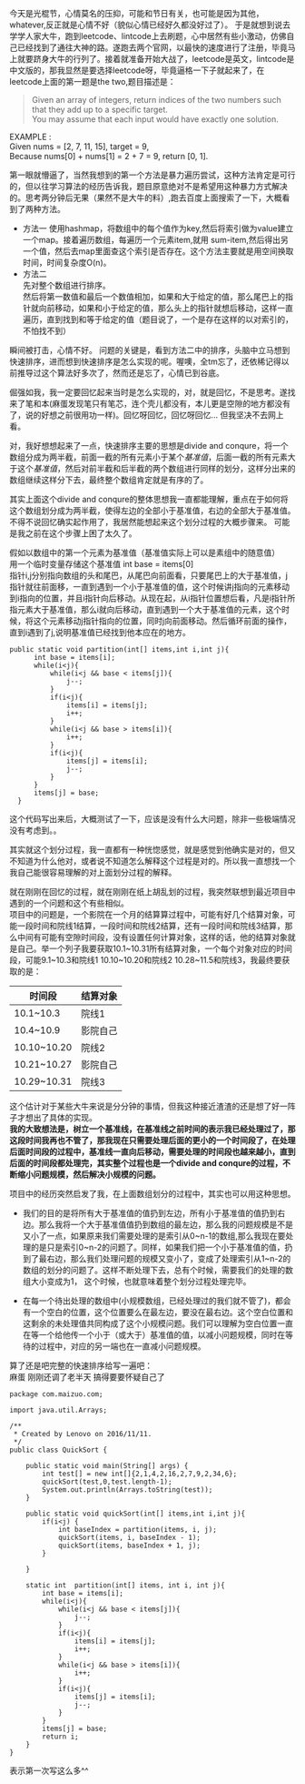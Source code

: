 今天是光棍节，心情莫名的压抑，可能和节日有关，也可能是因为其他，whatever,反正就是心情不好（貌似心情已经好久都没好过了）。 于是就想到说去学学人家大牛，跑到leetcode、lintcode上去刷题，心中居然有些小激动，仿佛自己已经找到了通往大神的路。遂跑去两个官网，以最快的速度进行了注册，毕竟马上就要跻身大牛的行列了。接着就准备开始大战了，leetcode是英文，lintcode是中文版的，那我显然是要选择leetcode呀，毕竟逼格一下子就起来了，在leetcode上面的第一题是the two,题目描述是：  
> Given an array of integers, return indices of the two numbers such that they add up to a specific target.  
You may assume that each input would have exactly one solution.  
>
EXAMPLE :  
Given nums = [2, 7, 11, 15], target = 9,  
Because nums[0] + nums[1] = 2 + 7 = 9,
return [0, 1].

第一眼就懵逼了，当然我想到的第一个方法是暴力遍历尝试，这种方法肯定是可行的，但以往学习算法的经历告诉我，题目原意绝对不是希望用这种暴力方式解决的。思考两分钟后无果（果然不是大牛的料）,跑去百度上面搜索了一下，大概看到了两种方法。  

* 方法一
 使用hashmap，将数组中的每个值作为key,然后将索引做为value建立一个map。接着遍历数组，每遍历一个元素item,就用 sum-item,然后得出另一个值，然后去map里面查这个索引是否存在。这个方法主要就是用空间换取时间，时间复杂度O(n)。
* 方法二  
先对整个数组进行排序。  
然后将第一数值和最后一个数值相加，如果和大于给定的值，那么尾巴上的指针就向前移动，如果和小于给定的值，那么头上的指针就想后移动，这样一直遍历，直到找到和等于给定的值（题目说了，一个是存在这样的以对索引的，不怕找不到）

瞬间被打击，心情不好。
问题的关键是，看到方法二中的排序，头脑中立马想到快速排序，进而想到快速排序是怎么实现的呢。喔噢，全tm忘了，还依稀记得以前推导过这个算法好多次了，然而还是忘了，心情已到谷底。  

倔强如我，我一定要回忆起来当时是怎么实现的，对，就是回忆，不是思考。遂找来了笔和本(麻蛋发现笔只有笔芯，连个壳儿都没有，本儿更是空隙的地方都没有了，说的好想之前很用功一样)。回忆呀回忆，回忆呀回忆...  但我坚决不去网上看。   

对，我好想想起来了一点，快速排序主要的思想是divide and conqure，将一个数组分成为两半截，前面一截的所有元素小于某个*基准值*，后面一截的所有元素大于这个*基准值*，然后对前半截和后半截的两个数组进行同样的划分，这样分出来的数组继续这样分下去，最终整个数组肯定就是有序的了。  

其实上面这个divide and conqure的整体思想我一直都能理解，重点在于如何将这个数组划分成为两半截，使得左边的全部小于基准值，右边的全部大于基准值。不得不说回忆确实起作用了，我居然能想起来这个划分过程的大概步骤来。
可能是我之前在这个步骤上困了太久了。  

假如以数组中的第一个元素为基准值（基准值实际上可以是素组中的随意值）  
用一个临时变量存储这个基准值  int base = items[0]  
指针i,j分别指向数组的头和尾巴，从尾巴向前面看，只要尾巴上的大于基准值，j指针就往前面移，一直到遇到一个小于基准值的值，这个时候讲j指向的元素移动到i指向的位置，并且i指针向后移动。从现在起，从i指针位置想后看，凡是i指针所指元素大于基准值，那么i就向后移动，直到遇到一个大于基准值的元素，这个时候，将这个元素移动j指针指向的位置，同时j向前面移动。然后循环前面的操作，直到i遇到了j,说明基准值已经找到他本应在的地方。

```
public static void partition(int[] items,int i,int j){
      int base = items[i];
      while(i<j){
          while(i<j && base < items[j]){
              j--;
          }
          if(i<j){
              items[i] = items[j];
              i++;
          }
          while(i<j && base > items[i]){
              i++;
          }
          if(i<j){
              items[j] = items[i];
              j--;
          }
      }
      items[j] = base;
  }
```

这个代码写出来后，大概测试了一下，应该是没有什么大问题，除非一些极端情况没有考虑到。。

其实就这个划分过程，我一直都有一种恍惚感觉，就是感觉到他确实是对的，但又不知道为什么他对，或者说不知道怎么解释这个过程是对的。所以我一直想找一个我自己能很容易理解的对上面划分过程的解释。    

就在刚刚在回忆的过程，就在刚刚在纸上胡乱划的过程，我突然联想到最近项目中遇到的一个问题和这个有些相似。   
项目中的问题是，一个影院在一个月的结算算过程中，可能有好几个结算对象，可能一段时间和院线1结算，一段时间和院线2结算，还有一段时间和院线3结算，那么中间有可能有空隙时间段，没有设置任何计算对象，这样的话，他的结算对象就是自己。举一个列子我要获取10.1~10.31所有结算对象，一个每个对象对应的时间段，可能9.1~10.3和院线1 10.10~10.20和院线2  10.28~11.5和院线3，我最终要获取的是：  

时间段|结算对象
-|-
10.1~10.3|院线1
10.4~10.9|影院自己
10.10~10.20|院线2
10.21~10.27|影院自己
10.29~10.31|院线3

这个估计对于某些大牛来说是分分钟的事情，但我这种接近渣渣的还是想了好一阵子才想出了具体的实现。  
**我的大致想法是，树立一个基准线，在基准线之前时间的表示我已经处理过了，那这段时间我再也不管了，那我现在只需要处理后面的更小的一个时间段了，在处理后面时间段的过程中，基准线一直向后移动，需要处理的时间段也越来越小，直到后面的时间段都处理完，其实整个过程也是一个divide and conqure的过程，不断缩小问题规模，然后解决小规模的问题。**

项目中的经历突然启发了我，在上面数组划分的过程中，其实也可以用这种思想。  
* 我们的目的是将所有大于基准值的值扔到左边，所有小于基准值的值扔到右边。那么我将一个大于基准值值扔到数组的最左边，那么我的问题规模是不是又小了一点，如果原来我们需要处理的是索引从0~n-1的数组,那么我现在要处理的是只是索引0~n-2的问题了。同样，如果我们把一个小于基准值的值，扔到了最右边，那么我们处理问题的规模又变小了，变成了处理索引从1~n-2的数组的划分的问题了。这样不断处理下去，总有个时候，需要我们的处理的数组大小变成为1，
这个时候，也就意味着整个划分过程处理完毕。  

* 在每一个待出处理的数组中(小规模数组，已经处理过的我们就不管了)，都会有一个空白的位置，这个位置要么在最左边，要没在最右边。这个空白位置和这剩余的未处理值共同构成了这个小规模问题。我们可以理解为空白位置一直在等一个给他传一个小于（或大于）基准值的值，以减小问题规模，同时在等待的过程中，对应的另一端也在一直减小问题规模。  

算了还是吧完整的快速排序给写一遍吧：  
麻蛋 刚刚还调了老半天 搞得要要怀疑自己了
```
package com.maizuo.com;

import java.util.Arrays;

/**
 * Created by Lenovo on 2016/11/11.
 */
public class QuickSort {

    public static void main(String[] args) {
        int test[] = new int[]{2,1,4,2,16,2,7,9,2,34,6};
        quickSort(test,0,test.length-1);
        System.out.println(Arrays.toString(test));
    }

    public static void quickSort(int[] items,int i,int j){
        if(i<j) {
            int baseIndex = partition(items, i, j);
            quickSort(items, i, baseIndex - 1);
            quickSort(items, baseIndex + 1, j);
        }

    }

    static int  partition(int[] items, int i, int j){
        int base = items[i];
        while(i<j){
            while(i<j && base < items[j]){
                j--;
            }
            if(i<j){
                items[i] = items[j];
                i++;
            }
            while(i<j && base > items[i]){
                i++;
            }
            if(i<j){
                items[j] = items[i];
                j--;
            }
        }
        items[j] = base;
        return i;
    }
}

```

表示第一次写这么多^^
